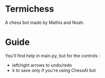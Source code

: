 # Termichess


A chess bot made by Mathis and Noah.

# Guide

You'll find help in main.py, but for the controls : 

  - left/right arrows to undo/redo
  - k to save only if you're using ChessAI bot
